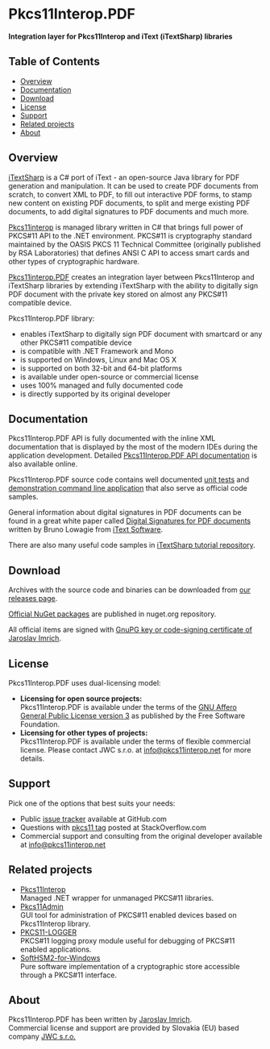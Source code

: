 Pkcs11Interop.PDF
=================
**Integration layer for Pkcs11Interop and iText (iTextSharp) libraries**

## Table of Contents

* [Overview](#overview)
* [Documentation](#documentation)
* [Download](#download)
* [License](#license)
* [Support](#support)
* [Related projects](#related-projects)
* [About](#about)

## Overview

[iTextSharp](https://github.com/itext/itextsharp) is a C# port of iText - an open-source Java library for PDF generation and manipulation. It can be used to create PDF documents from scratch, to convert XML to PDF, to fill out interactive PDF forms, to stamp new content on existing PDF documents, to split and merge existing PDF documents, to add digital signatures to PDF documents and much more.

[Pkcs11interop](https://github.com/Pkcs11Interop/Pkcs11Interop) is managed library written in C# that brings full power of PKCS#11 API to the .NET environment. PKCS#11 is cryptography standard maintained by the OASIS PKCS 11 Technical Committee (originally published by RSA Laboratories) that defines ANSI C API to access smart cards and other types of cryptographic hardware.

[Pkcs11interop.PDF](https://github.com/jariq/Pkcs11Interop.PDF) creates an integration layer between Pkcs11Interop and iTextSharp libraries by extending iTextSharp with the ability to digitally sign PDF document with the private key stored on almost any PKCS#11 compatible device.

Pkcs11Interop.PDF library:
* enables iTextSharp to digitally sign PDF document with smartcard or any other PKCS#11 compatible device
* is compatible with .NET Framework and Mono
* is supported on Windows, Linux and Mac OS X
* is supported on both 32-bit and 64-bit platforms
* is available under open-source or commercial license
* uses 100% managed and fully documented code
* is directly supported by its original developer

## Documentation

Pkcs11Interop.PDF API is fully documented with the inline XML documentation that is displayed by the most of the modern IDEs during the application development. Detailed [Pkcs11Interop.PDF API documentation](https://www.pkcs11interop.net/extensions/pdf/) is also available online.

Pkcs11Interop.PDF source code contains well documented [unit tests](/src/Pkcs11Interop.PDF.Tests) and [demonstration command line application](src/Pkcs11Interop.PDF.Demo) that also serve as official code samples.

General information about digital signatures in PDF documents can be found in a great white paper called [Digital Signatures for PDF documents](http://pages.itextpdf.com/ebook-digital-signatures-for-pdf.html) written by Bruno Lowagie from [iText Software](http://itextpdf.com/).

There are also many useful code samples in [iTextSharp tutorial repository](https://github.com/itext/i5ns-tutorial).

## Download

Archives with the source code and binaries can be downloaded from [our releases page](https://github.com/jariq/Pkcs11Interop.PDF/releases).

[Official NuGet packages](https://www.nuget.org/packages/Pkcs11Interop.PDF/) are published in nuget.org repository.

All official items are signed with [GnuPG key or code-signing certificate of Jaroslav Imrich](https://www.jimrich.sk/crypto/).

## License

Pkcs11Interop.PDF uses dual-licensing model:
* **Licensing for open source projects:**  
  Pkcs11Interop.PDF is available under the terms of the [GNU Affero General Public License version 3](http://www.gnu.org/licenses/agpl-3.0.html) as published by the Free Software Foundation.
* **Licensing for other types of projects:**  
  Pkcs11Interop.PDF is available under the terms of flexible commercial license. Please contact JWC s.r.o. at [info@pkcs11interop.net](mailto:info@pkcs11interop.net) for more details.

## Support

Pick one of the options that best suits your needs:

* Public [issue tracker](https://github.com/jariq/Pkcs11Interop.PDF/issues) available at GitHub.com
* Questions with [pkcs11 tag](http://stackoverflow.com/questions/tagged/pkcs11) posted at StackOverflow.com
* Commercial support and consulting from the original developer available at [info@pkcs11interop.net](mailto:info@pkcs11interop.net)

## Related projects

* [Pkcs11Interop](https://www.pkcs11interop.net/)  
  Managed .NET wrapper for unmanaged PKCS#11 libraries.
* [Pkcs11Admin](https://www.pkcs11admin.net/)  
  GUI tool for administration of PKCS#11 enabled devices based on Pkcs11Interop library.
* [PKCS11-LOGGER](https://github.com/Pkcs11Interop/pkcs11-logger)  
  PKCS#11 logging proxy module useful for debugging of PKCS#11 enabled applications.
* [SoftHSM2-for-Windows](https://github.com/disig/SoftHSM2-for-Windows)  
  Pure software implementation of a cryptographic store accessible through a PKCS#11 interface.

## About

Pkcs11Interop.PDF has been written by [Jaroslav Imrich](http://www.jimrich.sk).  
Commercial license and support are provided by Slovakia (EU) based company [JWC s.r.o.](https://www.jwc.sk)